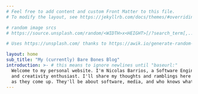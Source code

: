 ```yaml
---
# Feel free to add content and custom Front Matter to this file.
# To modify the layout, see https://jekyllrb.com/docs/themes/#overriding-theme-defaults

# random image srcs
# https://source.unsplash.com/random/<WIDTH>x<HEIGHT>[/?search_term[,...]]

# Uses https://unsplash.com/ thanks to https://awik.io/generate-random-images-unsplash-without-using-api/

layout: home
sub_title: "My (currently) Bare Bones Blog"
introduction: >- # this means to ignore newlines until "baseurl:"
  Welcome to my personal website. I'm Nicolas Barrios, a Software Engineer
  and creativity enthusiast. I'll share my thoughts and ramblings here
  as they come up. They'll be about software, media, and who knows what else!
---
```

